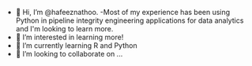 - 👋 Hi, I’m @hafeeznathoo. 
-Most of my experience has been using Python in pipeline integrity engineering applications for data analytics and I'm looking to learn more.
- 👀 I’m interested in learning more!
- 🌱 I’m currently learning R and Python
- 💞️ I’m looking to collaborate on ...


<!---
hafeeznathoo/hafeeznathoo is a ✨ special ✨ repository because its `README.md` (this file) appears on your GitHub profile.
You can click the Preview link to take a look at your changes.
--->

